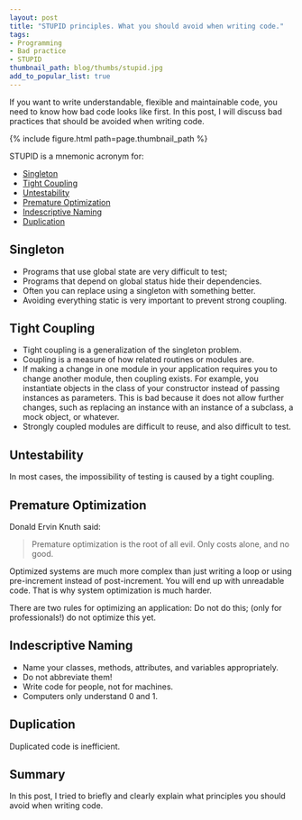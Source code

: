```yaml
---
layout: post
title: "STUPID principles. What you should avoid when writing code."
tags:
- Programming
- Bad practice
- STUPID
thumbnail_path: blog/thumbs/stupid.jpg
add_to_popular_list: true
---
```


If you want to write understandable, flexible and maintainable code, you need to know how bad code looks like first. In this post, I will discuss bad practices that should be avoided when writing code.

{% include figure.html path=page.thumbnail_path %}

  STUPID is a mnemonic acronym for:
  
* [Singleton](#singleton)
* [Tight Coupling](#tight-coupling)
* [Untestability](#untestability)
* [Premature Optimization](#premature-optimization)
* [Indescriptive Naming](#indescriptive-naming)
* [Duplication](#duplication)


## Singleton

* Programs that use global state are very difficult to test;
* Programs that depend on global status hide their dependencies.
* Often you can replace using a singleton with something better.
* Avoiding everything static is very important to prevent strong coupling.

## Tight Coupling
* Tight coupling is a generalization of the singleton problem.
* Coupling is a measure of how related routines or modules are.
* If making a change in one module in your application requires you to change another module, then coupling exists. For example, you instantiate objects in the class of your constructor instead of passing instances as parameters. This is bad because it does not allow further changes, such as replacing an instance with an instance of a subclass, a mock object, or whatever.
* Strongly coupled modules are difficult to reuse, and also difficult to test.
 
## Untestability

In most cases, the impossibility of testing is caused by a tight coupling.

## Premature Optimization 

Donald Ervin Knuth said: 
<blockquote>
  <p>
Premature optimization is the root of all evil. Only costs alone, and no good. 
</p>
</blockquote>
Optimized systems are much more complex than just writing a loop or using pre-increment instead of post-increment. You will end up with unreadable code. That is why system optimization is much harder.

There are two rules for optimizing an application: Do not do this; (only for professionals!) do not optimize this yet.

## Indescriptive Naming

* Name your classes, methods, attributes, and variables appropriately.
* Do not abbreviate them!
* Write code for people, not for machines.
* Computers only understand 0 and 1.

## Duplication

Duplicated code is inefficient.

## Summary

In this post, I tried to briefly and clearly explain what principles you should avoid when writing code.







